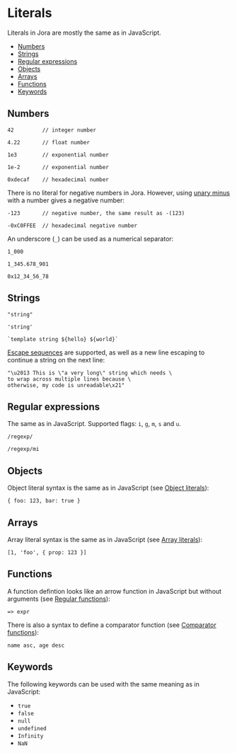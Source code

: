 # Literals

Literals in Jora are mostly the same as in JavaScript. 

- [Numbers](#numbers)
- [Strings](#strings)
- [Regular expressions](#regular-expressions)
- [Objects](#objects)
- [Arrays](#arrays)
- [Functions](#functions)
- [Keywords](#keywords)

## Numbers

```jora
42         // integer number
```
```jora
4.22       // float number
```
```jora
1e3        // exponential number
```
```jora
1e-2       // exponential number
```
```jora
0xdecaf    // hexadecimal number
```

There is no literal for negative numbers in Jora. However, using [unary minus](./operators.md#unary-operators) with a number gives a negative number:

```jora
-123       // negative number, the same result as -(123)
```
```jora
-0xC0FFEE  // hexadecimal negative number
```

An underscore (`_`) can be used as a numerical separator:

```jora
1_000
```
```jora
1_345.678_901
```
```jora
0x12_34_56_78
```

## Strings

```jora
"string"
```
```jora
'string'
```
```jora
`template string ${hello} ${world}`
```

[Escape sequences](https://developer.mozilla.org/en-US/docs/Web/JavaScript/Reference/Lexical_grammar#escape_sequences) are supported, as well as a new line escaping to continue a string on the next line:

```jora
"\u2013 This is \"a very long\" string which needs \
to wrap across multiple lines because \
otherwise, my code is unreadable\x21"
```

## Regular expressions

The same as in JavaScript. Supported flags: `i`, `g`, `m`, `s` and `u`.

```jora
/regexp/
```
```jora
/regexp/mi
```

## Objects

Object literal syntax is the same as in JavaScript (see [Object literals](./object-literal.md)):

```jora
{ foo: 123, bar: true }
```

## Arrays

Array literal syntax is the same as in JavaScript (see [Array literals](./array-literal.md)):

```jora
[1, 'foo', { prop: 123 }]
```

## Functions

A function defintion looks like an arrow function in JavaScript but without arguments (see [Regular functions](./functions.md#regular-functions)):

```jora
=> expr
```

There is also a syntax to define a comparator function (see [Comparator functions](./functions.md#comparator-functions)):

```jora
name asc, age desc
```

## Keywords

The following keywords can be used with the same meaning as in JavaScript:

- `true`
- `false`
- `null`
- `undefined`
- `Infinity`
- `NaN`
